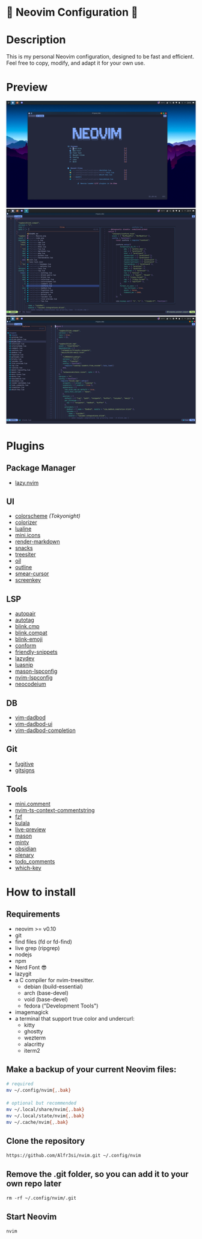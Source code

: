 # 🐣 Neovim Configuration 🐤

# Description

This is my personal Neovim configuration, designed to be fast and efficient. Feel free to copy, modify, and adapt it for your own use.

# Preview

![image](assets/neovim.png)
![image2](assets/Config.png)
![image2](assets/Code.png)

# Plugins

## Package Manager

- [lazy.nvim ](https://github.com/folke/lazy.nvim)

## UI

- [colorscheme](https://github.com/folke/tokyonight.nvim) _(Tokyonight)_
- [colorizer](https://github.com/norcalli/nvim-colorizer.lua)
- [lualine](https://github.com/nvim-lualine/lualine.nvim)
- [mini.icons](https://github.com/echasnovski/mini.icons)
- [render-markdown](https://github.com/MeanderingProgrammer/render-markdown.nvim)
- [snacks](https://github.com/folke/snacks.nvim)
- [treesiter](https://github.com/nvim-treesitter/nvim-treesitter)
- [oil](https://github.com/stevearc/oil.nvim?tab=readme-ov-file#requirements)
- [outline](https://github.com/hedyhli/outline.nvim)
- [smear-cursor](https://github.com/sphamba/smear-cursor.nvim)
- [screenkey](https://github.com/NStefan002/screenkey.nvim)

## LSP

- [autopair](https://github.com/altermo/ultimate-autopair.nvim)
- [autotag](https://github.com/windwp/nvim-ts-autotag)
- [blink.cmp](https://github.com/saghen/blink.cmp)
- [blink.compat](https://github.com/Saghen/blink.compat)
- [blink-emoji](https://github.com/moyiz/blink-emoji.nvim)
- [conform](https://github.com/stevearc/conform.nvim)
- [friendly-snippets](https://github.com/rafamadriz/friendly-snippets)
- [lazydev](https://github.com/folke/lazydev.nvim)
- [luasnip](https://github.com/L3MON4D3/LuaSnip)
- [mason-lspconfig](https://github.com/mason-org/mason-lspconfig.nvim)
- [nvim-lspconfig](https://github.com/neovim/nvim-lspconfig)
- [neocodeium](https://github.com/monkoose/neocodeium)

## DB

- [vim-dadbod](https://github.com/tpope/vim-dadbod)
- [vim-dadbod-ui](https://github.com/kristijanhusak/vim-dadbod-ui)
- [vim-dadbod-completion](https://github.com/kristijanhusak/vim-dadbod-completion)

## Git

- [fugitive](https://github.com/tpope/vim-fugitive)
- [gitsigns](https://github.com/lewis6991/gitsigns.nvim)

## Tools

- [mini.comment](https://github.com/echasnovski/mini.comment)
- [nvim-ts-context-commentstring](https://github.com/JoosepAlviste/nvim-ts-context-commentstring)
- [fzf](https://github.com/ibhagwan/fzf-lua)
- [kulala](https://github.com/mistweaverco/kulala.nvim)
- [live-preview](https://github.com/brianhuster/live-preview.nvim)
- [mason](https://github.com/mason-org/mason.nvim)
- [minty](https://github.com/nvzone/minty)
- [obsidian](https://github.com/epwalsh/obsidian.nvim)
- [plenary](https://github.com/nvim-lua/plenary.nvim)
- [todo_comments](https://github.com/folke/todo-comments.nvim)
- [which-key](https://github.com/folke/which-key.nvim)

# How to install

## Requirements

- neovim >= v0.10
- git
- find files (fd or fd-find)
- live grep (ripgrep)
- nodejs
- npm
- Nerd Font 😎
- lazygit
- a C compiler for nvim-treesitter.
  - debian (build-essential)
  - arch (base-devel)
  - void (base-devel)
  - fedora ("Development Tools")
- imagemagick
- a terminal that support true color and undercurl:
  - kitty
  - ghostty
  - wezterm
  - alacritty
  - iterm2

## Make a backup of your current Neovim files:

```bash
# required
mv ~/.config/nvim{,.bak}

# optional but recommended
mv ~/.local/share/nvim{,.bak}
mv ~/.local/state/nvim{,.bak}
mv ~/.cache/nvim{,.bak}
```

## Clone the repository

    https://github.com/Alfr3si/nvim.git ~/.config/nvim

## Remove the .git folder, so you can add it to your own repo later

    rm -rf ~/.config/nvim/.git

## Start Neovim

    nvim
